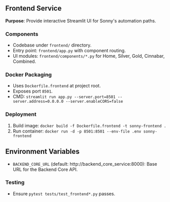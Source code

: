 ## Frontend Service

**Purpose**: Provide interactive Streamlit UI for Sonny's automation paths.

### Components
- Codebase under `frontend/` directory.
- Entry point: `frontend/app.py` with component routing.
- UI modules: `frontend/components/*.py` for Home, Silver, Gold, Cinnabar, Combined.

### Docker Packaging
- Uses `Dockerfile.frontend` at project root.
- Exposes port `8501`.
- CMD: `streamlit run app.py --server.port=8501 --server.address=0.0.0.0 --server.enableCORS=false`

### Deployment
1. Build image: `docker build -f Dockerfile.frontend -t sonny-frontend .`
2. Run container: `docker run -d -p 8501:8501 --env-file .env sonny-frontend`

## Environment Variables

- `BACKEND_CORE_URL` (default: http://backend_core_service:8000): Base URL for the Backend Core API.

### Testing
- Ensure `pytest tests/test_frontend*.py` passes.